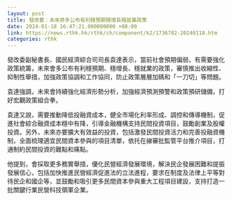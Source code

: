 ```yaml
---
layout: post
title: 發改委：未來將多公布有利穩預期穩增長穩就業政策
date: 2024-01-18 16:47:21.000000000 +08:00
link: https://news.rthk.hk/rthk/ch/component/k2/1736782-20240118.htm
categories: rthk
---
```


發改委副秘書長、國民經濟綜合司司長袁達表示，當前社會預期偏弱，有需要強化政策統籌，未來會多公布有利穩預期、穩增長、穩就業的政策，審慎推出收縮性、抑制性舉措，加強政策協調和工作協同，防止政策層層加碼和「一刀切」等問題。

袁達強調，未來會持續強化經濟形勢分析，加強經濟預測預警和政策預研儲備，打好宏觀政策組合拳。

袁達又說，需要推動降低投融資成本，健全市場化利率形成、調控和傳導機制，促進社會綜合融資成本穩中有降，引導金融機構支持民間投資項目，鼓勵創業及股權投資。另外，未來亦要擴大有效益的投資，包括激發民間投資活力和完善投融資機制，全面梳理適宜民間資本參與的項目清單，依托在線審批監管平台推介項目，打通制約民間投資的難點和痛點。

他提到，會採取更多務實舉措，優化民營經濟發展環境，解決民企發展困難和提振發展信心，包括加快推進民營經濟促進法的立法進程，要求在制度及法律上平等對待民企和國企等，並鼓勵和吸引更多民間資本參與重大工程項目建設，支持打造一批關鍵行業民營科技領軍企業。
